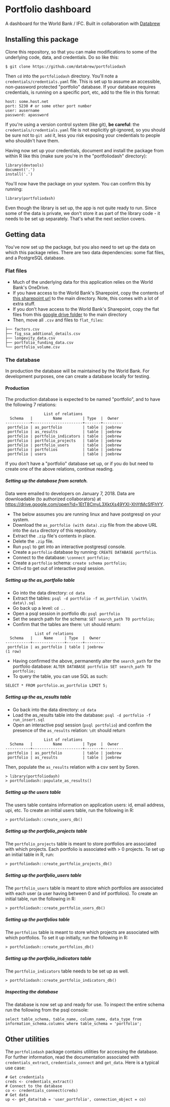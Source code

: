 # Portfolio dashboard
A dashboard for the World Bank / IFC. Built in collaboration with [Databrew](http://datbrew.cc)

## Installing this package

Clone this repository, so that you can make modifications to some of the underlying code, data, and credentials. Do so like this:

```
$ git clone https://github.com/databrew/portfoliodash
```

Then `cd` into the `portfoliodash` directory. You'll note a `credentials/credentials.yaml` file. This is set up to assume an accessible, non-password protected "portfolio" database. If your database requires credentials, is running on a specific port, etc, add to the file in this format:

```
host: some.host.net
port: 5230 # or some other port number
user: ausername
password: apassword
```

If you're using a version control system (like git), **be careful**: the `credentials/credentials.yaml` file is not explicitly git-ignored, so you should be sure not to `git add` it, less you risk exposing your credentials to people who shouldn't have them.

Having now set up your credentials, document and install the package from within R like this (make sure you're in the "portfoliodash" directory):

```
library(devtools)
document('.')
install('.')
```

You'll now have the package on your system. You can confirm this by running:
```
library(portfoliodash)
```

Even though the library is set up, the app is not quite ready to run. Since some of the data is private, we don't store it as part of the library code - it needs to be set up separately. That's what the next section covers.

## Getting data  

You've now set up the package, but you also need to set up the data on which this package relies. There are two data dependencies: some flat files, and a PostgreSQL database.

### Flat files

- Much of the underlying data for this application relies on the World Bank's OneDrive. 
- If you have access to the World Bank's Sharepoint, copy the contents of [this sharepoint url](https://worldbankgroup-my.sharepoint.com/personal/sburi_ifc_org/Documents/FIG%20SSA%20MEL/MEL%20Program%20Operations/Knowledge%20Products/Dashboards%20%26%20Viz/Portfolio%20Dashboard/portfolio_dashboard?csf=1&e=BZReQ1) to the main directory. Note, this comes with a lot of extra stuff.
- If you don't have access to the World Bank's Sharepoint, copy the flat files from this [google drive folder](https://drive.google.com/open?id=16dc1BUjjtSTc372U2qLcgMtlG5Hc-ZwS) to the main directory
- Then, move all `.csv` and files to `flat_files`:
```
├── factors.csv
├── fig_ssa_addtional_details.csv
├── longevity_data.csv
├── portfolio_funding_data.csv
└── portfolio_volume.csv
```

### The database

In production the database will be maintained by the World Bank. For development purposes, one can create a database locally for testing.

#### Production

The production database is expected to be named "portfolio", and to have the following 7 relations:

```
                 List of relations
  Schema   |         Name         | Type  |  Owner  
-----------+----------------------+-------+---------
 portfolio | as_portfolio         | table | joebrew
 portfolio | as_results           | table | joebrew
 portfolio | portfolio_indicators | table | joebrew
 portfolio | portfolio_projects   | table | joebrew
 portfolio | portfolio_users      | table | joebrew
 portfolio | portfolios           | table | joebrew
 portfolio | users                | table | joebrew

```

If you don't have a "portfolio" database set up, or if you do but need to create one of the above relations, continue reading.

##### Setting up the database from scratch.

Data were emailed to developers on January 7, 2018. Data are downloadable (to authorized collaborators) at https://drive.google.com/open?id=1EtT8CmyL3XktXs49YXI-XhYtMcSfFhYY. 

- The below assumes you are running linux and have postgresql on your system.
- Download the `as_portfolio (with data).zip` file from the above URL into the `data` directory of this repository.
- Extract the `.zip` file's contents in place. 
- Delete the `.zip` file.
- Run `psql` to get into an interactive postgresql console.
- Create a `portfolio` database by running: `CREATE DATABASE portfolio`.
- Connect to the database: `\connect portfolio;`
- Create a `portfolio` schema: `create schema portfolio;`
- Ctrl+d to get out of interactive psql session.

##### Setting up the as_portfolio table

- Go into the data directory: `cd data`
- Extract the tables: `psql -d portfolio -f as_portfolio\ \(with\ data\).sql`
- Go back up a level: `cd ..`
- Open a psql session in portfolio db: `psql portfolio`
- Set the search path for the schema: `SET search_path TO portfolio;`
- Confirm that the tables are there: `\dt` should return:
```
             List of relations
  Schema   |     Name     | Type  |  Owner  
-----------+--------------+-------+---------
 portfolio | as_portfolio | table | joebrew
(1 row)
```
- Having confirmed the above, permanently alter the `search_path` for the portfolio database: `ALTER DATABASE portfolio SET search_path TO portfolio;`
- To query the table, you can use SQL as such:
```
SELECT * FROM portfolio.as_portfolio LIMIT 5;
```


##### Setting up the as_results table

- Go back into the data directory: `cd data`
- Load the as_results table into the database: `psql -d portfolio -f run_insert.sql`
- Open an interactive psql session (`psql portfolio`) and confirm the presence of the `as_results` relation: `\dt` should return
```
                 List of relations
  Schema   |         Name         | Type  |  Owner  
-----------+----------------------+-------+---------
 portfolio | as_portfolio         | table | joebrew
 portfolio | as_results           | table | joebrew
```

Then, populate the `as_results` relation with a csv sent by Soren.

```
> library(portfoliodash)
> portfoliodash::populate_as_results()
```

##### Setting up the users table

The users table contains information on application users: id, email address, upi, etc. To create an initial users table, run the following in R:

```
> portfoliodash::create_users_db()
```

##### Setting up the portfolio_projects table

The `portfolio_projects` table is meant to store portfolios are associated with which projects. Each portfolio is associated with > 0 projects. To set up an initial table in R, run: 

```
> portfoliodash::create_portfolio_projects_db()
```

##### Setting up the portfolio_users table

The `portfolio_users` table is meant to store which portfolios are associated with each user (a user having between 0 and inf portfolios). To create an initial table, run the following in R:

```
> portfoliodash::create_portfolio_users_db()
```
##### Setting up the portfolios table

The `portfolios` table is meant to store which projects are associated with which portfolios. To set it up initially, run the following in R:

```
> portfoliodash::create_portfolios_db()
```

##### Setting up the portfolio_indicators table

The `portfolio_indicators` table needs to be set up as well. 

```
> portfoliodash::create_portfolio_indicators_db()
```

##### Inspecting the database

The database is now set up and ready for use. To inspect the entire schema run the following from the psql console:

```
select table_schema, table_name, column_name, data_type from information_schema.columns where table_schema = 'portfolio';
```

## Other utilities

The `portfoliodash` package contains utilities for accessing the database. For further information, read the documentation associated with `credentials_extract`, `credentials_connect` and `get_data`. Here is a typical use case:

```
# Get credentials
creds <- credentials_extract()
# Connect to the database
co <- credentials_connect(creds)
# Get data
up <- get_data(tab = 'user_portfolio', connection_object = co)
```
